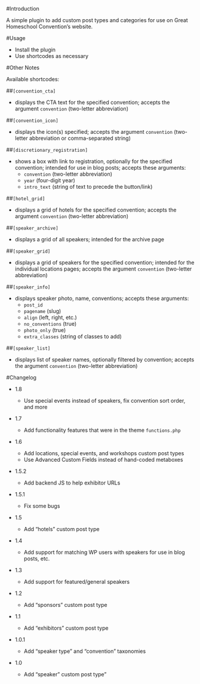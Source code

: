#Introduction

A simple plugin to add custom post types and categories for use on Great Homeschool Convention’s website.

#Usage

- Install the plugin
- Use shortcodes as necessary

#Other Notes

Available shortcodes:

##`[convention_cta]`

- displays the CTA text for the specified convention; accepts the argument `convention` (two-letter abbreviation)

##`[convention_icon]`

- displays the icon(s) specified; accepts the argument `convention` (two-letter abbreviation or comma-separated string)

##`[discretionary_registration]`

- shows a box with link to registration, optionally for the specified convention; intended for use in blog posts; accepts these arguments:
    - `convention` (two-letter abbreviation)
    - `year` (four-digit year)
    - `intro_text` (string of text to precede the button/link)

##`[hotel_grid]`

- displays a grid of hotels for the specified convention; accepts the argument `convention` (two-letter abbreviation)

##`[speaker_archive]`

- displays a grid of all speakers; intended for the archive page

##`[speaker_grid]`

- displays a grid of speakers for the specified convention; intended for the individual locations pages; accepts the argument `convention` (two-letter abbreviation)

##`[speaker_info]`

- displays speaker photo, name, conventions; accepts these arguments:
    - `post_id`
    - `pagename` (slug)
    - `align` (left, right, etc.)
    - `no_conventions` (true)
    - `photo_only` (true)
    - `extra_classes` (string of classes to add)

##`[speaker_list]`

- displays list of speaker names, optionally filtered by convention; accepts the argument `convention` (two-letter abbreviation)

#Changelog

- 1.8
    - Use special events instead of speakers, fix convention sort order, and more

- 1.7
    - Add functionality features that were in the theme `functions.php`

- 1.6
    - Add locations, special events, and workshops custom post types
    - Use Advanced Custom Fields instead of hand-coded metaboxes

- 1.5.2
    - Add backend JS to help exhibitor URLs

- 1.5.1
    - Fix some bugs

- 1.5
    - Add “hotels” custom post type

- 1.4
    - Add support for matching WP users with speakers for use in blog posts, etc.

- 1.3
    - Add support for featured/general speakers

- 1.2
    - Add “sponsors” custom post type

- 1.1
    - Add “exhibitors” custom post type

- 1.0.1
    - Add “speaker type” and “convention” taxonomies

- 1.0
    - Add “speaker” custom post type”
